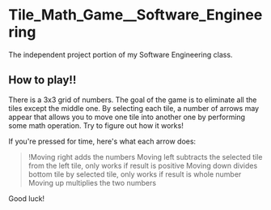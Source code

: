 # Tile_Math_Game__Software_Engineering
The independent project portion of my Software Engineering class.

## How to play!!
There is a 3x3 grid of numbers. The goal of the game is to eliminate all the tiles except the middle one. By selecting each tile, a number of arrows may appear that allows you to move one tile into another one by performing some math operation. Try to figure out how it works!

If you're pressed for time, here's what each arrow does:
>!Moving right adds the numbers
Moving left subtracts the selected tile from the left tile, only works if result is positive
Moving down divides bottom tile by selected tile, only works if result is whole number
Moving up multiplies the two numbers 

Good luck!
